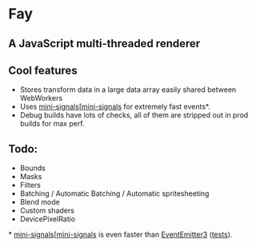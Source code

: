 # Fay

## A JavaScript multi-threaded renderer

## Cool features

- Stores transform data in a large data array easily shared between WebWorkers
- Uses [mini-signals][[mini-signals] for extremely fast events*.
- Debug builds have lots of checks, all of them are stripped out in prod builds for max perf.

## Todo:

- Bounds
- Masks
- Filters
- Batching / Automatic Batching / Automatic spritesheeting
- Blend mode
- Custom shaders
- DevicePixelRatio

\* [mini-signals][[mini-signals] is even faster than [EventEmitter3][ee3] ([tests][event-tests]).


[mini-signals]: https://github.com/Hypercubed/mini-signals
[ee3]: https://github.com/primus/eventemitter3
[event-tests]: https://github.com/Hypercubed/EventsSpeedTests
